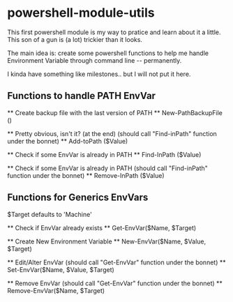 # powershell-module-utils

This first powershell module is my way to pratice and learn about it a little. This son of a gun is (a lot) trickier than it looks.

The main idea is: create some powershell functions to help me handle Environment Variable through command line -- permanently.

I kinda have something like milestones.. but I will not put it here.


## Functions to handle PATH EnvVar

** Create backup file with the last version of PATH **
New-PathBackupFile ()

** Pretty obvious, isn't it? (at the end) (should call "Find-inPath" function under the bonnet) **
Add-toPath ($Value)

** Check if some EnvVar is already in PATH **
Find-InPath ($Value)

** Check if some EnvVar is already in PATH (should call "Find-inPath" function under the bonnet) **
Remove-InPath ($Value)


## Functions for Generics EnvVars

$Target defaults to 'Machine'

** Check if EnvVar already exists **
Get-EnvVar($Name, $Target)

** Create New Environment Variable **
New-EnvVar($Name, $Value, $Target)

** Edit/Alter EnvVar (should call "Get-EnvVar" function under the bonnet) **
Set-EnvVar($Name, $Value, $Target)

** Remove EnvVar (should call "Get-EnvVar" function under the bonnet) **
Remove-EnvVar($Name, $Target)